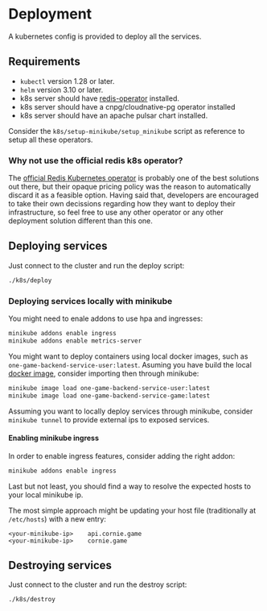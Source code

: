 # Deployment

A kubernetes config is provided to deploy all the services.

## Requirements

- `kubectl` version 1.28 or later.
- `helm` version 3.10 or later.
- k8s server should have [redis-operator](https://github.com/OT-CONTAINER-KIT/redis-operator) installed.
- k8s server should have a cnpg/cloudnative-pg operator installed
- k8s server should have an apache pulsar chart installed.

Consider the `k8s/setup-minikube/setup_minikube` script as reference to setup all these operators.

### Why not use the official redis k8s operator?

The [official Redis Kubernetes operator](https://docs.redis.com/latest/kubernetes/) is probably one of the best solutions out there, but their opaque pricing policy was the reason to automatically discard it as a feasible option. Having said that, developers are encouraged to take their own decissions regarding how they want to deploy their infrastructure, so feel free to use any other operator or any other deployment solution different than this one.

## Deploying services

Just connect to the cluster and run the deploy script:

```bash
./k8s/deploy
```

### Deploying services locally with minikube

You might need to enale addons to use hpa and ingresses:

```bash
minikube addons enable ingress
minikube addons enable metrics-server
```

You might want to deploy containers using local docker images, such as `one-game-backend-service-user:latest`. Asuming you have build the local [docker image](./docker-images.md), consider importing then through minikube:

```bash
minikube image load one-game-backend-service-user:latest
minikube image load one-game-backend-service-game:latest
```

Assuming you want to locally deploy services through minikube, consider `minikube tunnel` to provide external ips to exposed services.

#### Enabling minikube ingress

In order to enable ingress features, consider adding the right addon:

```bash
minikube addons enable ingress
```

Last but not least, you should find a way to resolve the expected hosts to your local minikube ip.

The most simple approach might be updating your host file (traditionally at `/etc/hosts`) with a new entry:

```
<your-minikube-ip>    api.cornie.game
<your-minikube-ip>    cornie.game
```

## Destroying services

Just connect to the cluster and run the destroy script:

```bash
./k8s/destroy
```
